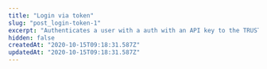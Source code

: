 ```yaml
---
title: "Login via token"
slug: "post_login-token-1"
excerpt: "Authenticates a user with a auth with an API key to the TRUST&TRACE system. To read about how to use the returned token, have a look at the [example section](#login-and-receive-a-jwt-token)"
hidden: false
createdAt: "2020-10-15T09:18:31.587Z"
updatedAt: "2020-10-15T09:18:31.587Z"
---
```

